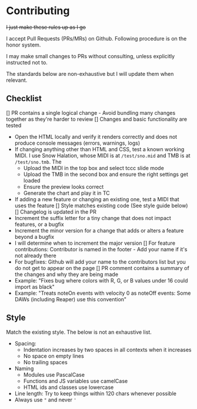 # Contributing

~~I just make these rules up as I go~~

I accept Pull Requests (PRs/MRs) on Github. Following procedure is on the honor system.

I may make small changes to PRs without consulting, unless explicitly instructed not to.

The standards below are non-exhaustive but I will update them when relevant.

## Checklist

[] PR contains a single logical change - Avoid bundling many changes together as they're harder to review
[] Changes and basic functionality are tested
  - Open the HTML locally and verify it renders correctly and does not produce console messages (errors, warnings, logs)
  - If changing anything other than HTML and CSS, test a known working MIDI. I use Snow Halation, whose MIDI is at
    `/test/sno.mid` and TMB is at `/test/sno.tmb`. The 
    - Upload the MIDI in the top box and select tccc slide mode
    - Upload the TMB in the second box and ensure the right settings get loaded
    - Ensure the preview looks correct
    - Generate the chart and play it in TC
  - If adding a new feature or changing an existing one, test a MIDI that uses the feature
[] Style matches existing code (See style guide below)
[] Changelog is updated in the PR
  - Increment the suffix letter for a tiny change that does not impact features, or a bugfix
  - Increment the minor version for a change that adds or alters a feature beyond a bugfix
  - I will determine when to increment the major version
[] For feature contributions: Contributor is named in the footer - Add your name if it's not already there
  - For bugfixes: Github will add your name to the contributors list but you do not get to appear on the page
[] PR comment contains a summary of the changes and why they are being made
  - Example: "Fixes bug where colors with R, G, or B values under 16 could import as black"
  - Example: "Treats noteOn events with velocity 0 as noteOff events: Some DAWs (including Reaper) use this convention"

## Style

Match the existing style. The below is not an exhaustive list.

- Spacing:
  - Indentation increases by two spaces in all contexts when it increases
  - No space on empty lines
  - No trailing spaces
- Naming
  - Modules use PascalCase
  - Functions and JS variables use camelCase
  - HTML ids and classes use lowercase
- Line length: Try to keep things within 120 chars whenever possible
- Always use `"` and never `'`
